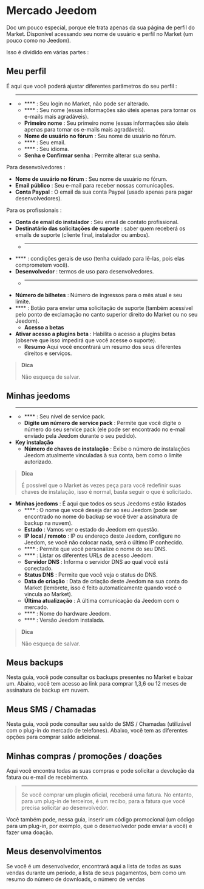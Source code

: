 # Mercado Jeedom


Doc um pouco especial, porque ele trata apenas da sua página de perfil do Market.
Disponível acessando seu nome de usuário e perfil no Market (um pouco como no Jeedom).

Isso é dividido em várias partes :

## Meu perfil

É aqui que você poderá ajustar diferentes parâmetros do seu perfil :

- ****
    - **** : Seu login no Market, não pode ser alterado.
    - **** : Seu nome (essas informações são úteis apenas para tornar os e-mails mais agradáveis).
    - **Primeiro nome** : Seu primeiro nome (essas informações são úteis apenas para tornar os e-mails mais agradáveis).
    - **Nome de usuário no fórum** : Seu nome de usuário no fórum.
    - **** : Seu email.
    - **** : Seu idioma.
    - **Senha e Confirmar senha** : Permite alterar sua senha.

Para desenvolvedores :
- **Nome de usuário no fórum** : Seu nome de usuário no fórum.
- **Email público** : Seu e-mail para receber nossas comunicações.
- **Conta Paypal** : O email da sua conta Paypal (usado apenas para pagar desenvolvedores).

Para os profissionais :
- **Conta de email do instalador** : Seu email de contato profissional.
- **Destinatário das solicitações de suporte** : saber quem receberá os emails de suporte (cliente final, instalador ou ambos).
    - ****
- **** : condições gerais de uso (tenha cuidado para lê-las, pois elas comprometem você).
- **Desenvolvedor** : termos de uso para desenvolvedores.
    - ****
- **Número de bilhetes** : Número de ingressos para o mês atual e seu limite.
- **** : Botão para enviar uma solicitação de suporte (também acessível pelo ponto de exclamação no canto superior direito do Market ou no seu Jeedom).
    - **Acesso a betas**
- **Ativar acesso a plugins beta** : Habilita o acesso a plugins betas (observe que isso impedirá que você acesse o suporte).
    - **Resumo** Aqui você encontrará um resumo dos seus diferentes direitos e serviços.

> **Dica**
>
> Não esqueça de salvar.

## Minhas jeedoms

- ****
    - **** : Seu nível de service pack.
    - **Digite um número de service pack** : Permite que você digite o número do seu service pack (ele pode ser encontrado no e-mail enviado pela Jeedom durante o seu pedido).
- **Key instalação**
    - **Número de chaves de instalação** : Exibe o número de instalações Jeedom atualmente vinculadas à sua conta, bem como o limite autorizado.

> **Dica**
>
> É possível que o Market às vezes peça para você redefinir suas chaves de instalação, isso é normal, basta seguir o que é solicitado.

- **Minhas jeedoms** : É aqui que todos os seus Jeedoms estão listados
    - **** : O nome que você deseja dar ao seu Jeedom (pode ser encontrado no nome do backup se você tiver a assinatura de backup na nuvem).
    - **Estado** : Vamos ver o estado do Jeedom em questão.
    - **IP local / remoto** : IP ou endereço deste Jeedom, configure no Jeedom, se você não colocar nada, será o último IP conhecido.
    - **** : Permite que você personalize o nome do seu DNS.
    - **** : Listar os diferentes URLs de acesso Jeedom.
    - **Servidor DNS** : Informa o servidor DNS ao qual você está conectado.
    - **Status DNS** : Permite que você veja o status do DNS.
    - **Data de criação** : Data de criação deste Jeedom na sua conta do Market (lembrete, isso é feito automaticamente quando você o vincula ao Market).
    - **Última atualização** : A última comunicação da Jeedom com o mercado.
    - **** : Nome do hardware Jeedom.
    - **** : Versão Jeedom instalada.

> **Dica**
>
> Não esqueça de salvar.

## Meus backups

Nesta guia, você pode consultar os backups presentes no Market e baixar um. Abaixo, você tem acesso ao link para comprar 1,3,6 ou 12 meses de assinatura de backup em nuvem.

## Meus SMS / Chamadas

Nesta guia, você pode consultar seu saldo de SMS / Chamadas (utilizável com o plug-in do mercado de telefones). Abaixo, você tem as diferentes opções para comprar saldo adicional.

## Minhas compras / promoções / doações

Aqui você encontra todas as suas compras e pode solicitar a devolução da fatura ou e-mail de recebimento.

> ****
>
> Se você comprar um plugin oficial, receberá uma fatura. No entanto, para um plug-in de terceiros, é um recibo, para a fatura que você precisa solicitar ao desenvolvedor.

Você também pode, nessa guia, inserir um código promocional (um código para um plug-in, por exemplo, que o desenvolvedor pode enviar a você) e fazer uma doação.

## Meus desenvolvimentos

Se você é um desenvolvedor, encontrará aqui a lista de todas as suas vendas durante um período, a lista de seus pagamentos, bem como um resumo do número de downloads, o número de vendas
